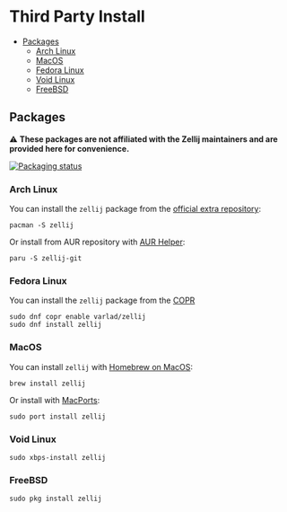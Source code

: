 # Third Party Install

* [Packages](#packages)
    * [Arch Linux](#arch-linux)
    * [MacOS](#macos)
    * [Fedora Linux](#fedora-linux)
    * [Void Linux](#void-linux)
    * [FreeBSD](#freebsd)

## Packages

 :warning: **These packages are not affiliated with the Zellij maintainers and are provided here for convenience.**

[![Packaging status](https://repology.org/badge/vertical-allrepos/zellij.svg)](https://repology.org/project/zellij/versions)

### Arch Linux
You can install the `zellij` package from the [official extra repository](https://archlinux.org/packages/extra/x86_64/zellij/):

```
pacman -S zellij
```

Or install from AUR repository with [AUR Helper](https://wiki.archlinux.org/title/AUR_helpers):

```
paru -S zellij-git
```

### Fedora Linux
You can install the `zellij` package from the [COPR](https://copr.fedorainfracloud.org/coprs/varlad/zellij/)

```
sudo dnf copr enable varlad/zellij 
sudo dnf install zellij
```

### MacOS
You can install `zellij` with [Homebrew on MacOS](https://formulae.brew.sh/formula/zellij):

```
brew install zellij
```

Or install with [MacPorts](https://ports.macports.org/port/zellij/details/):

```
sudo port install zellij
```

### Void Linux

```
sudo xbps-install zellij
```

### FreeBSD

```
sudo pkg install zellij
```
